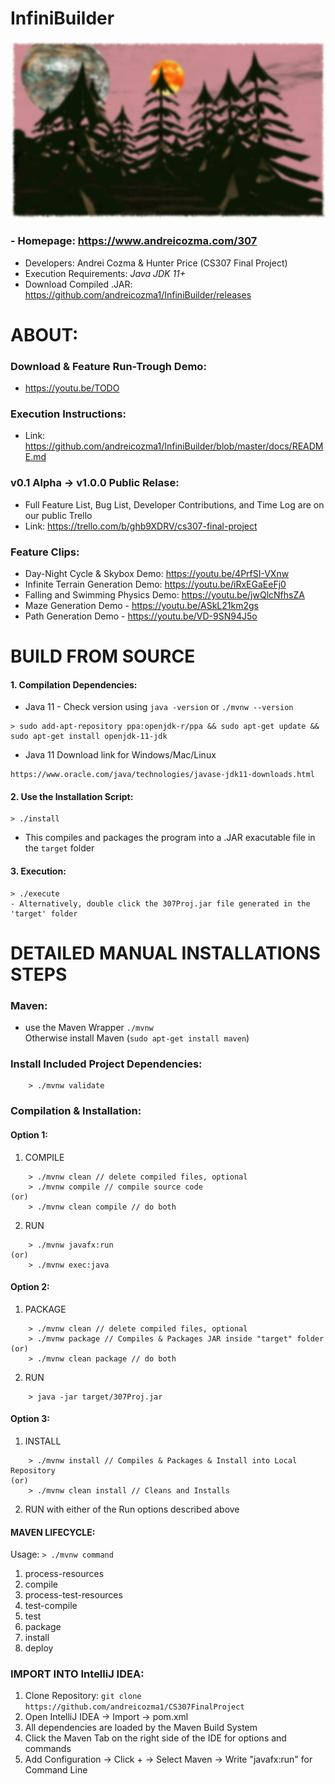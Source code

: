 # InfiniBuilder
![Game Screen Shot](/docs/img.png)

### - Homepage: https://www.andreicozma.com/307
- Developers: Andrei Cozma & Hunter Price  (CS307 Final Project)   
- Execution Requirements: *Java JDK 11+*
- Download Compiled .JAR: https://github.com/andreicozma1/InfiniBuilder/releases  
# ABOUT:
### Download & Feature Run-Trough Demo:
- https://youtu.be/TODO
### Execution Instructions:
- Link: https://github.com/andreicozma1/InfiniBuilder/blob/master/docs/README.md
### v0.1 Alpha -> v1.0.0 Public Relase:
- Full Feature List, Bug List, Developer Contributions, and Time Log are on our public Trello
- Link: https://trello.com/b/ghb9XDRV/cs307-final-project  
### Feature Clips:
- Day-Night Cycle & Skybox Demo: https://youtu.be/4PrfSI-VXnw   
- Infinite Terrain Generation Demo: https://youtu.be/iRxEGaEeFj0   
- Falling and Swimming Physics Demo: https://youtu.be/jwQlcNfhsZA   
- Maze Generation Demo - https://youtu.be/ASkL21km2gs   
- Path Generation Demo - https://youtu.be/VD-9SN94J5o   
# **BUILD FROM SOURCE**
#### 1. Compilation Dependencies:
- Java 11 - Check version using `java -version` or `./mvnw --version`
```
> sudo add-apt-repository ppa:openjdk-r/ppa && sudo apt-get update && sudo apt-get install openjdk-11-jdk
```
- Java 11 Download link for Windows/Mac/Linux
```
https://www.oracle.com/java/technologies/javase-jdk11-downloads.html
```
#### 2. Use the Installation Script:
```
> ./install
```
- This compiles and packages the program into a .JAR exacutable file in the `target` folder

#### 3. Execution:
```
> ./execute
- Alternatively, double click the 307Proj.jar file generated in the 'target' folder
```

# **DETAILED MANUAL INSTALLATIONS STEPS**
### Maven:
- use the Maven Wrapper `./mvnw`  
Otherwise install Maven (```sudo apt-get install maven```)

### Install Included Project Dependencies:   
```
	> ./mvnw validate
```

### Compilation & Installation:  

#### Option 1:  
1. COMPILE  
```
	> ./mvnw clean // delete compiled files, optional  
	> ./mvnw compile // compile source code  
(or)  
	> ./mvnw clean compile // do both  
```
2. RUN 
```
	> ./mvnw javafx:run  
(or)  
	> ./mvnw exec:java  
```
#### Option 2:  
1. PACKAGE  
```
	> ./mvnw clean // delete compiled files, optional  
	> ./mvnw package // Compiles & Packages JAR inside "target" folder  
(or)  
	> ./mvnw clean package // do both  
```
2. RUN  
```
	> java -jar target/307Proj.jar  
```
#### Option 3:  
1. INSTALL  
```
	> ./mvnw install // Compiles & Packages & Install into Local Repository  
(or)  
	> ./mvnw clean install // Cleans and Installs  
```
2. RUN with either of the Run options described above  

#### MAVEN LIFECYCLE:  
Usage: `> ./mvnw command`  
1. process-resources
2. compile
3. process-test-resources
4. test-compile
5. test
6. package
7. install
8. deploy

### IMPORT INTO IntelliJ IDEA:  
1. Clone Repository: `git clone https://github.com/andreicozma1/CS307FinalProject`  
2. Open IntelliJ IDEA -> Import -> pom.xml  
3. All dependencies are loaded by the Maven Build System  
4. Click the Maven Tab on the right side of the IDE for options and commands  
5. Add Configuration -> Click + -> Select Maven -> Write "javafx:run" for Command Line   

